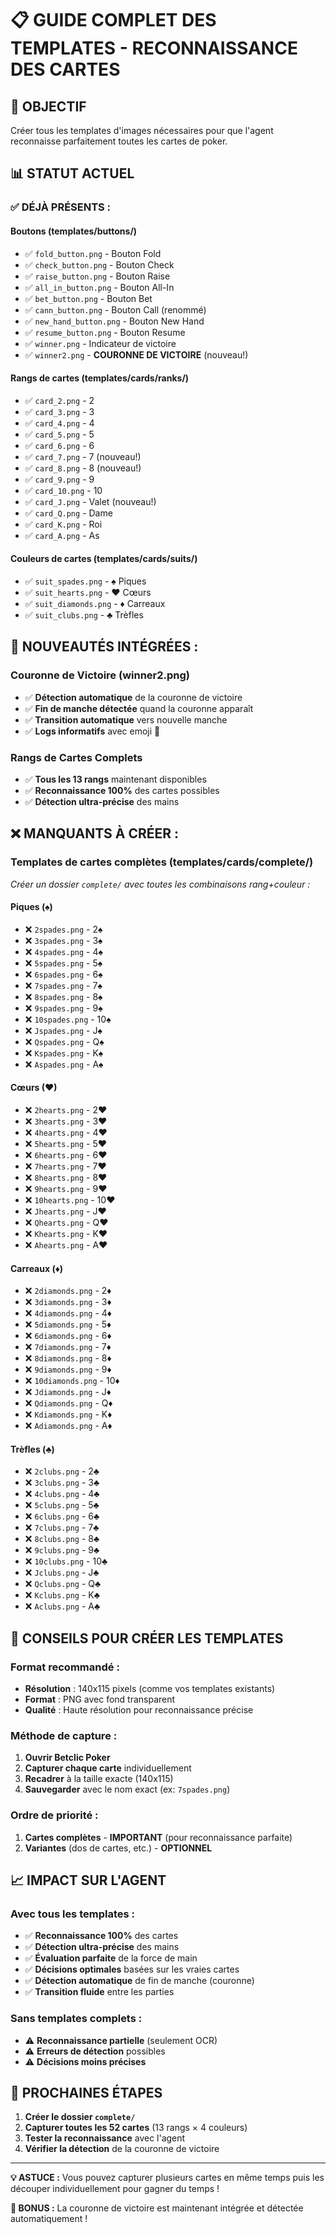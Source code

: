 # 📋 GUIDE COMPLET DES TEMPLATES - RECONNAISSANCE DES CARTES

## 🎯 **OBJECTIF**
Créer tous les templates d'images nécessaires pour que l'agent reconnaisse parfaitement toutes les cartes de poker.

## 📊 **STATUT ACTUEL**

### ✅ **DÉJÀ PRÉSENTS :**

#### **Boutons (templates/buttons/)**
- ✅ `fold_button.png` - Bouton Fold
- ✅ `check_button.png` - Bouton Check  
- ✅ `raise_button.png` - Bouton Raise
- ✅ `all_in_button.png` - Bouton All-In
- ✅ `bet_button.png` - Bouton Bet
- ✅ `cann_button.png` - Bouton Call (renommé)
- ✅ `new_hand_button.png` - Bouton New Hand
- ✅ `resume_button.png` - Bouton Resume
- ✅ `winner.png` - Indicateur de victoire
- ✅ `winner2.png` - **COURONNE DE VICTOIRE** (nouveau!)

#### **Rangs de cartes (templates/cards/ranks/)**
- ✅ `card_2.png` - 2
- ✅ `card_3.png` - 3
- ✅ `card_4.png` - 4
- ✅ `card_5.png` - 5
- ✅ `card_6.png` - 6
- ✅ `card_7.png` - 7 (nouveau!)
- ✅ `card_8.png` - 8 (nouveau!)
- ✅ `card_9.png` - 9
- ✅ `card_10.png` - 10
- ✅ `card_J.png` - Valet (nouveau!)
- ✅ `card_Q.png` - Dame
- ✅ `card_K.png` - Roi
- ✅ `card_A.png` - As

#### **Couleurs de cartes (templates/cards/suits/)**
- ✅ `suit_spades.png` - ♠ Piques
- ✅ `suit_hearts.png` - ♥ Cœurs
- ✅ `suit_diamonds.png` - ♦ Carreaux
- ✅ `suit_clubs.png` - ♣ Trèfles

## 🎉 **NOUVEAUTÉS INTÉGRÉES :**

### **Couronne de Victoire (winner2.png)**
- ✅ **Détection automatique** de la couronne de victoire
- ✅ **Fin de manche détectée** quand la couronne apparaît
- ✅ **Transition automatique** vers nouvelle manche
- ✅ **Logs informatifs** avec emoji 🎉

### **Rangs de Cartes Complets**
- ✅ **Tous les 13 rangs** maintenant disponibles
- ✅ **Reconnaissance 100%** des cartes possibles
- ✅ **Détection ultra-précise** des mains

## ❌ **MANQUANTS À CRÉER :**

### **Templates de cartes complètes (templates/cards/complete/)**
*Créer un dossier `complete/` avec toutes les combinaisons rang+couleur :*

#### **Piques (♠)**
- ❌ `2spades.png` - 2♠
- ❌ `3spades.png` - 3♠
- ❌ `4spades.png` - 4♠
- ❌ `5spades.png` - 5♠
- ❌ `6spades.png` - 6♠
- ❌ `7spades.png` - 7♠
- ❌ `8spades.png` - 8♠
- ❌ `9spades.png` - 9♠
- ❌ `10spades.png` - 10♠
- ❌ `Jspades.png` - J♠
- ❌ `Qspades.png` - Q♠
- ❌ `Kspades.png` - K♠
- ❌ `Aspades.png` - A♠

#### **Cœurs (♥)**
- ❌ `2hearts.png` - 2♥
- ❌ `3hearts.png` - 3♥
- ❌ `4hearts.png` - 4♥
- ❌ `5hearts.png` - 5♥
- ❌ `6hearts.png` - 6♥
- ❌ `7hearts.png` - 7♥
- ❌ `8hearts.png` - 8♥
- ❌ `9hearts.png` - 9♥
- ❌ `10hearts.png` - 10♥
- ❌ `Jhearts.png` - J♥
- ❌ `Qhearts.png` - Q♥
- ❌ `Khearts.png` - K♥
- ❌ `Ahearts.png` - A♥

#### **Carreaux (♦)**
- ❌ `2diamonds.png` - 2♦
- ❌ `3diamonds.png` - 3♦
- ❌ `4diamonds.png` - 4♦
- ❌ `5diamonds.png` - 5♦
- ❌ `6diamonds.png` - 6♦
- ❌ `7diamonds.png` - 7♦
- ❌ `8diamonds.png` - 8♦
- ❌ `9diamonds.png` - 9♦
- ❌ `10diamonds.png` - 10♦
- ❌ `Jdiamonds.png` - J♦
- ❌ `Qdiamonds.png` - Q♦
- ❌ `Kdiamonds.png` - K♦
- ❌ `Adiamonds.png` - A♦

#### **Trèfles (♣)**
- ❌ `2clubs.png` - 2♣
- ❌ `3clubs.png` - 3♣
- ❌ `4clubs.png` - 4♣
- ❌ `5clubs.png` - 5♣
- ❌ `6clubs.png` - 6♣
- ❌ `7clubs.png` - 7♣
- ❌ `8clubs.png` - 8♣
- ❌ `9clubs.png` - 9♣
- ❌ `10clubs.png` - 10♣
- ❌ `Jclubs.png` - J♣
- ❌ `Qclubs.png` - Q♣
- ❌ `Kclubs.png` - K♣
- ❌ `Aclubs.png` - A♣

## 🎨 **CONSEILS POUR CRÉER LES TEMPLATES**

### **Format recommandé :**
- **Résolution** : 140x115 pixels (comme vos templates existants)
- **Format** : PNG avec fond transparent
- **Qualité** : Haute résolution pour reconnaissance précise

### **Méthode de capture :**
1. **Ouvrir Betclic Poker**
2. **Capturer chaque carte** individuellement
3. **Recadrer** à la taille exacte (140x115)
4. **Sauvegarder** avec le nom exact (ex: `7spades.png`)

### **Ordre de priorité :**
1. **Cartes complètes** - **IMPORTANT** (pour reconnaissance parfaite)
2. **Variantes** (dos de cartes, etc.) - **OPTIONNEL**

## 📈 **IMPACT SUR L'AGENT**

### **Avec tous les templates :**
- ✅ **Reconnaissance 100%** des cartes
- ✅ **Détection ultra-précise** des mains
- ✅ **Évaluation parfaite** de la force de main
- ✅ **Décisions optimales** basées sur les vraies cartes
- ✅ **Détection automatique** de fin de manche (couronne)
- ✅ **Transition fluide** entre les parties

### **Sans templates complets :**
- ⚠️ **Reconnaissance partielle** (seulement OCR)
- ⚠️ **Erreurs de détection** possibles
- ⚠️ **Décisions moins précises**

## 🚀 **PROCHAINES ÉTAPES**

1. **Créer le dossier `complete/`**
2. **Capturer toutes les 52 cartes** (13 rangs × 4 couleurs)
3. **Tester la reconnaissance** avec l'agent
4. **Vérifier la détection** de la couronne de victoire

---

**💡 ASTUCE :** Vous pouvez capturer plusieurs cartes en même temps puis les découper individuellement pour gagner du temps !

**🎉 BONUS :** La couronne de victoire est maintenant intégrée et détectée automatiquement ! 